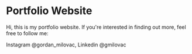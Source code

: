 # Portfolio Website

Hi, this is my portfolio website. If you're interested in finding out more, feel free to follow me: 

Instagram @gordan_milovac, Linkedin @gmilovac

